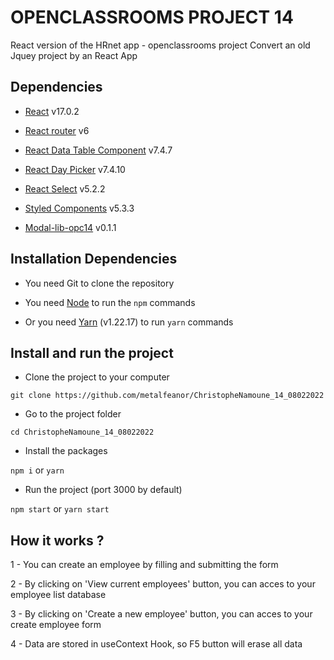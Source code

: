 # OPENCLASSROOMS PROJECT 14

React version of the HRnet app - openclassrooms project
Convert an old Jquey project by an React App

## Dependencies

- [React](https://reactjs.org/) v17.0.2

- [React router](https://reactrouter.com/) v6

- [React Data Table Component](https://www.npmjs.com/package/react-data-table-component) v7.4.7

- [React Day Picker](https://react-day-picker.js.org/) v7.4.10

- [React Select](https://react-select.com/home) v5.2.2

- [Styled Components](https://styled-components.com/) v5.3.3

- [Modal-lib-opc14](https://www.npmjs.com/package/modal-lib-opc14) v0.1.1

## Installation Dependencies

- You need Git to clone the repository

- You need [Node](https://nodejs.org/en/) to run the `npm` commands

- Or you need [Yarn](https://classic.yarnpkg.com/lang/en/docs/install/#windows-stable) (v1.22.17) to run `yarn` commands

## Install and run the project

- Clone the project to your computer

`git clone https://github.com/metalfeanor/ChristopheNamoune_14_08022022`

- Go to the project folder

`cd ChristopheNamoune_14_08022022`

- Install the packages

`npm i` or `yarn`

- Run the project (port 3000 by default)

`npm start` or `yarn start`

## How it works ?

1 - You can create an employee by filling and submitting the form

2 - By clicking on 'View current employees' button, you can acces to your employee list database

3 - By clicking on 'Create a new employee' button, you can acces to your create employee form

4 - Data are stored in useContext Hook, so F5 button will erase all data
